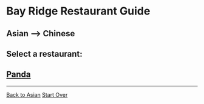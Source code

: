 # Bay Ridge Restaurant Guide
## Asian --> Chinese

Select a restaurant:
---

## [Panda](https://www.pandabrooklyn.com/)
---
[Back to Asian](asian.md)
[Start Over](../home.md)